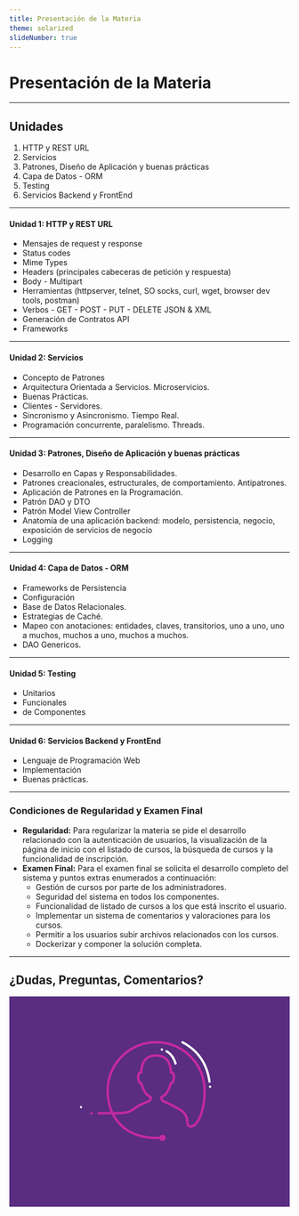 ```yaml
---
title: Presentación de la Materia
theme: solarized
slideNumber: true
---
```


# Presentación de la Materia

---

## Unidades

1. HTTP y REST URL
2. Servicios
3. Patrones, Diseño de Aplicación y buenas prácticas
4. Capa de Datos - ORM
5. Testing
6. Servicios Backend y FrontEnd

---

#### Unidad 1: HTTP y REST URL

- Mensajes de request y response
- Status codes
- Mime Types
- Headers (principales cabeceras de petición y respuesta)
- Body - Multipart
- Herramientas (httpserver, telnet, SO socks, curl, wget, browser dev tools, postman)
- Verbos - GET - POST - PUT - DELETE JSON & XML
- Generación de Contratos API
- Frameworks

---

#### Unidad 2: Servicios

- Concepto de Patrones
- Arquitectura Orientada a Servicios. Microservicios.
- Buenas Prácticas.
- Clientes - Servidores.
- Sincronismo y Asincronismo. Tiempo Real.
- Programación concurrente, paralelismo. Threads.

---

#### Unidad 3: Patrones, Diseño de Aplicación y buenas prácticas

- Desarrollo en Capas y Responsabilidades.
- Patrones creacionales, estructurales, de comportamiento. Antipatrones.
- Aplicación de Patrones en la Programación.
- Patrón DAO y DTO
- Patrón Model View Controller
- Anatomía de una aplicación backend: modelo, persistencia, negocio, exposición de servicios de negocio
- Logging

---

#### Unidad 4: Capa de Datos - ORM

- Frameworks de Persistencia
- Configuración
- Base de Datos Relacionales.
- Estrategias de Caché.
- Mapeo con anotaciones: entidades, claves, transitorios, uno a uno, uno a muchos, muchos a uno, muchos a muchos.
- DAO Genericos.

---

#### Unidad 5: Testing

- Unitarios
- Funcionales
- de Componentes

---

#### Unidad 6: Servicios Backend y FrontEnd

- Lenguaje de Programación Web
- Implementación
- Buenas prácticas.

---

### Condiciones de Regularidad y Examen Final

- **Regularidad:** Para regularizar la materia se pide el desarrollo relacionado con la autenticación de usuarios, la visualización de la página de inicio con el listado de cursos, la búsqueda de cursos y la funcionalidad de inscripción.
- **Examen Final:** Para el examen final se solicita el desarrollo completo del sistema y puntos extras enumerados a continuación:
  - Gestión de cursos por parte de los administradores.
  - Seguridad del sistema en todos los componentes.
  - Funcionalidad de listado de cursos a los que está inscrito el usuario.
  - Implementar un sistema de comentarios y valoraciones para los cursos.
  - Permitir a los usuarios subir archivos relacionados con los cursos.
  - Dockerizar y componer la solución completa.

---

## ¿Dudas, Preguntas, Comentarios?

![Preguntas](images/pregunta.gif)
